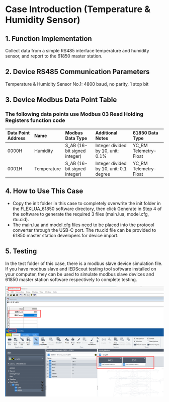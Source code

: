 # Case Introduction (Temperature & Humidity Sensor)

## 1. Function Implementation
Collect data from a simple RS485 interface temperature and humidity sensor, and report to the 61850 master station.



## 2. Device RS485 Communication Parameters

Temperature & Humidity Sensor No.1: 4800 baud, no parity, 1 stop bit



## 3. Device Modbus Data Point Table



### The following data points use Modbus 03 Read Holding Registers function code
|Data Point Address|Name|Modbus Data Type|Additional Notes|61850 Data Type|
|:----|:----|:----|:----|:----|
|0000H|Humidity|S_AB (16-bit signed integer)|Integer divided by 10, unit: 0.1%| YC_RM Telemetry-Float|
|0001H|Temperature|S_AB (16-bit signed integer)|Integer divided by 10, unit: 0.1 degree| YC_RM Telemetry-Float|



## 4. How to Use This Case

- Copy the init folder in this case to completely overwrite the init folder in the FLEXLUA_61850 software directory, then click Generate in Step 4 of the software to generate the required 3 files (main.lua, model.cfg, rtu.cid).
- The main.lua and model.cfg files need to be placed into the protocol converter through the USB-C port. The rtu.cid file can be provided to 61850 master station developers for device import.



## 5. Testing

In the test folder of this case, there is a modbus slave device simulation file. If you have modbus slave and IEDScout testing tool software installed on your computer, they can be used to simulate modbus slave devices and 61850 master station software respectively to complete testing.


![](test/ModbusSlaveSimulated.png)

